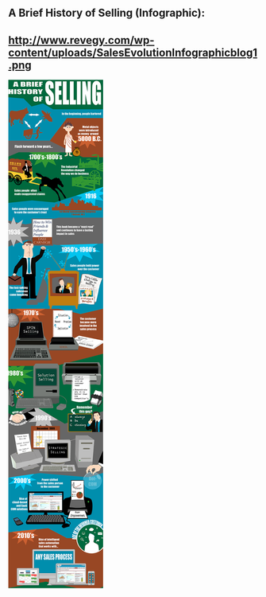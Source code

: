 ## A Brief History of Selling (Infographic):

## **http://www.revegy.com/wp-content/uploads/SalesEvolutionInfographicblog1.png**

![](./SalesEvolutionInfographicblog1.png)